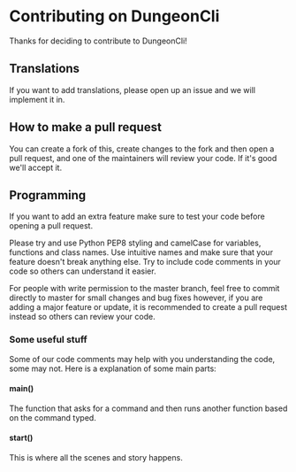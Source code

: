 # Contributing on DungeonCli
Thanks for deciding to contribute to DungeonCli!

## Translations
If you want to add translations, please open up an issue
and we will implement it in.

## How to make a pull request
You can create a fork of this, create changes to the fork and then open a
pull request, and one of the maintainers will review your code. If it's
good we'll accept it.

## Programming
If you want to add an extra feature make sure to test your code before
opening a pull request.

Please try and use Python PEP8 styling and camelCase for variables, functions
and class names. Use intuitive names and make sure that your
feature doesn't break anything else. Try to include code comments in
your code so others can understand it easier. 

For people with write permission to the master branch, feel free to
commit directly to master for small changes and bug fixes however,
if you are adding a major feature or update, it is recommended to
create a pull request instead so others can review your code.

### Some useful stuff
Some of our code comments may help with you understanding the code, some may not.
Here is a explanation of some main parts:

#### main()
The function that asks for a command and then runs another function based on
the command typed.

#### start()
This is where all the scenes and story happens.
